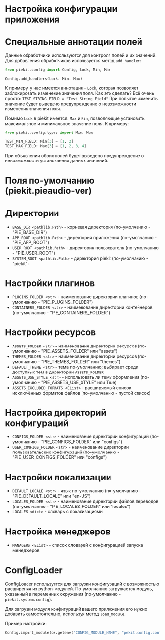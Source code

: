 # Настройка конфигурации приложения

# Специальные аннотации полей

Данные обработчики используются для контроля полей и их значений. Для добавления обработчиков используется метод `add_handler`:

```py
from piekit.config import Config, Lock, Min, Max

Config.add_handlers(Lock, Min, Max)
```

К примеру, у нас имеется аннотация - `Lock`, которая позволяет заблокировать изменение значения поля.
Как это сделать? Всё очень просто: `TEST_STRING_FIELD = "Test String Field"`
При попытке изменить значение будет выведено предупреждение о невозможности изменения значения поля.

Помимо `Lock` в piekit имеется: `Max` и `Min`, позволяющие установить максимальное и минимальное значение поля. 
К примеру:
```py
from piekit.config.types import Min, Max

TEST_MIN_FIELD: Min[3] = [1, 2]
TEST_MAX_FIELD: Max[3] = [1, 2, 3, 4]
```

При объявлении обоих полей будет выведено предупреждение о невозможности установления данных значений.


# Поля по-умолчанию (piekit.pieaudio-ver)

# Директории
* `BASE_DIR <pathlib.Path>` - корневая директория (по-умолчанию - "PIE_BASE_DIR")
* `APP_ROOT <pathlib.Path>` - директория приложения (по-умолчанию - "PIE_APP_ROOT")
* `USER_ROOT <pathlib.Path>` - директория пользователя (по-умолчанию - "PIE_USER_ROOT")
* `SYSTEM_ROOT <pathlib.Path>` - директория piekit (по-умолчанию - "piekit")

# Настройки плагинов
* `PLUGINS_FOLDER <str>` - наименование директории плагинов (по-умолчанию - "PIE_PLUGINS_FOLDER")
* `CONTAINERS_FOLDER <str>` - наименование директории контейнеров (по-умолчанию - "PIE_CONTAINERS_FOLDER")

# Настройки ресурсов
* `ASSETS_FOLDER <str>` - наименование директории ресурсов (по-умолчанию - "PIE_ASSETS_FOLDER" или "assets")
* `THEMES_FOLDER <str>` - наименование директории ресурсов (по-умолчанию - "PIE_THEMES_FOLDER" или "themes")
* `DEFAULT_THEME <str>` - тема по-умолчанию; выбирает среди доступных тем в директории `ASSETS_FOLDER`
* `ASSETS_USE_STYLE <str>` - использовать ли тему оформления (по-умолчанию - "PIE_ASSETS_USE_STYLE" или True)
* `ASSETS_EXCLUDED_FORMATS <EList>` - расширяемый список исключённых форматов файлов (по-умолчанию - пустой список)

# Настройка директорий конфигураций
* `CONFIGS_FOLDER <str>` - наименование директории конфигураций (по-умолчанию - "PIE_CONFIGS_FOLDER" или "configs")
* `USER_CONFIGS_FOLDER <str>` - наименование директории пользовательских конфигураций (по-умолчанию - "PIE_USER_CONFIGS_FOLDER" или "configs")

# Настройки локализации
* `DEFAULT_LOCALE <str>` - язык по-умолчанию (по-умолчанию - "PIE_DEFAULT_LOCALE" или "en-US")
* `LOCALES_FOLDER <str>` - наименование директории файлов переводов (по-умолчанию - "PIE_LOCALES_FOLDER" или "locales")
* `LOCALES <dict>` - словарь с локализациями

# Настройка менеджеров
* `MANAGERS <EList>` - список словарей с конфигурацией запуска менеджеров


# ConfigLoader

ConfigLoader используется для загрузки конфигураций с возможностью расширения из python-модулей. По-умолчанию загружается модуль, указанный в переменных окружения (по-умолчанию - `piekit.system.config`).

Для загрузки модуля конфигураций вашего приложения его нужно добавить самостоятельно, используя метод `load_module`.

Пример настройки:

```py
Config.import_module(os.getenv("CONFIG_MODULE_NAME", "pekit.config.config"))
```